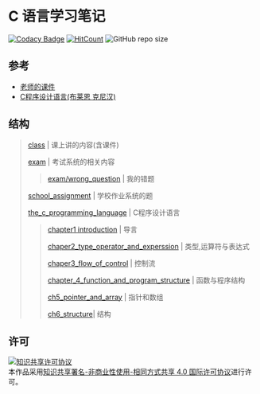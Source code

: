 # C 语言学习笔记

[![Codacy Badge](https://api.codacy.com/project/badge/Grade/23560a0e52e04350a73b8dc903a72857)](https://app.codacy.com/app/chenboshuo/c_learning?utm_source=github.com&utm_medium=referral&utm_content=chenboshuo/c_learning&utm_campaign=Badge_Grade_Dashboard)
[![HitCount](http://hits.dwyl.io/chenboshuo/githubcom/chenboshuo/c_learning.svg)](http://hits.dwyl.io/chenboshuo/githubcom/chenboshuo/c_learning)
![GitHub repo size](https://img.shields.io/github/repo-size/chenboshuo/c_learning.svg)

## 参考
-   [老师的课件](https://raw.githubusercontent.com/chenboshuo/c_learning/master/contents_of_the_class/courseware.ppt)
-   [C程序设计语言(布莱恩 克尼汉)](https://m.tb.cn/h.3Imiy0Z)


## 结构
> [class](https://github.com/chenboshuo/c_learning/tree/master/contents_of_the_class) | 课上讲的内容(含课件)
>
> [exam](https://github.com/chenboshuo/c_learning/tree/master/exam) | 考试系统的相关内容
>> [exam/wrong_question](https://github.com/chenboshuo/c_learning/tree/master/exam/wrong_question) | 我的错题
>
> [school_assignment](https://github.com/chenboshuo/c_learning/tree/master/school_assignment) | 学校作业系统的题
>
> [the_c_programming_language](https://github.com/chenboshuo/c_learning/tree/master/the_c_programming_language) | C程序设计语言
>> [chapter1 introduction](./the_c_programming_language/chapter1_introduction) | 导言
>>
>>[chaper2_type_operator_and_experssion](./the_c_programming_language/chaper2_type_operator_and_experssion) | 类型,运算符与表达式
>>
>> [chaper3_flow_of_control](./the_c_programming_language/chaper3_flow_of_control) | 控制流
>>
>> [chapter_4_function_and_program_structure](./the_c_programming_language/chaper2_type_operator_and_experssion./chapter_4_function_and_program_structure) | 函数与程序结构
>>
>> [ch5_pointer_and_array](./the_c_programming_language/chaper2_type_operator_and_experssion/ch5_pointer_and_array) | 指针和数组
>>
>> [ch6_structure](./the_c_programming_language/chaper2_type_operator_and_experssion/./the_c_programming_language/chaper2_type_operator_and_experssion/ch5_pointer_and_array)| 结构


## 许可
<a rel="license" href="http://creativecommons.org/licenses/by-nc-sa/4.0/"><img alt="知识共享许可协议" style="border-width:0" src="https://i.creativecommons.org/l/by-nc-sa/4.0/88x31.png" /></a><br />本作品采用<a rel="license" href="http://creativecommons.org/licenses/by-nc-sa/4.0/">知识共享署名-非商业性使用-相同方式共享 4.0 国际许可协议</a>进行许可。
